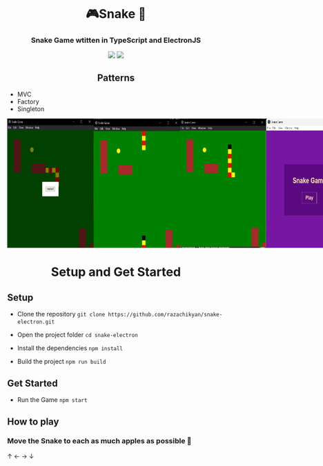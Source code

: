 <h1 align="center">🎮Snake 🐍</h1>

<h3 align="center">Snake Game wtitten in TypeScript and ElectronJS</h3>
<p align="center">
  <a href="https://www.typescriptlang.org/"><img width="50" src="https://w7.pngwing.com/pngs/915/519/png-transparent-typescript-hd-logo-thumbnail.png"/></a>
  <a href="https://www.electronjs.org/"><img width="50" src="https://upload.wikimedia.org/wikipedia/commons/9/91/Electron_Software_Framework_Logo.svg" /></a>
</p>

<h2 align="center">Patterns</h2>
<ul>
  <li>MVC</li>
  <li>Factory</li>
  <li>Singleton</li>
</ul>

<div style="display: flex; flex-direction: row; margin: 0 auto;">
  <img width="200" height="300" src="./readme-images/image.png">
  <img width="200" height="300" src="./readme-images/image-1.png">
  <img width="200" height="300" src="./readme-images/image-2.png">
  <img width="200" height="300" src="./readme-images/image-3.png">
</div>

<h1 align="center">Setup and Get Started</h1>

## Setup

- Clone the repository
  `git clone https://github.com/razachikyan/snake-electron.git`

- Open the project folder
  `cd snake-electron`

- Install the dependencies
  `npm install`

- Build the project
  `npm run build`

## Get Started

- Run the Game
  `npm start`

## How to play

### Move the Snake to each as much apples as possible 🍎
  &#8593;
&#8592;  &#8594;
  &#8595;
